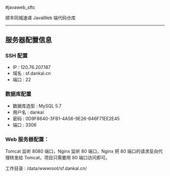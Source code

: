 #javaweb_sftc

顺丰同城速递 JavaWeb 端代码仓库

---

## 服务器配置信息

### SSH 配置
- IP : 120.76.207.187
- 域名 : sf.dankal.cn
- 端口 : 22

### 数据库配置
- 数据库选型 : MySQL 5.7 
- 用户名 : dankal
- 密码 : 0D9F8640-3FB1-4A56-9E26-646F71EE2E45
- 端口 : 3306

### Web 服务器配置：

Tomcat 监听 8080 端口，Nginx 监听 80 端口，Nginx 把 80 端口的请求反向代理转发给 Tomcat，项目只需要用 80 端口访问即可。
    
工作目录 : /data/wwwroot/sf.dankal.cn/
    